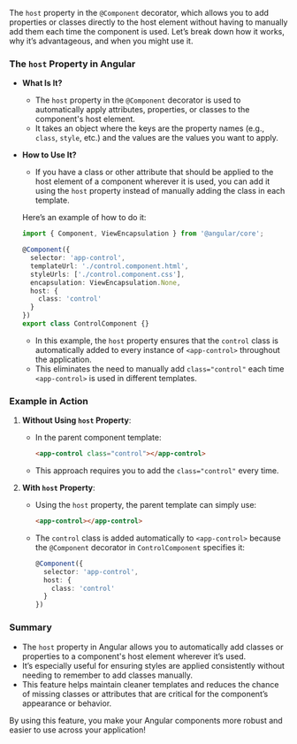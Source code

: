 The `host` property in the `@Component` decorator, which allows you to add properties or classes directly to the host element without having to manually add them each time the component is used. Let’s break down how it works, why it’s advantageous, and when you might use it.

### The `host` Property in Angular

- **What Is It?** 
  - The `host` property in the `@Component` decorator is used to automatically apply attributes, properties, or classes to the component's host element. 
  - It takes an object where the keys are the property names (e.g., `class`, `style`, etc.) and the values are the values you want to apply.

- **How to Use It?**
  - If you have a class or other attribute that should be applied to the host element of a component wherever it is used, you can add it using the `host` property instead of manually adding the class in each template.

  Here’s an example of how to do it:

  ```typescript
  import { Component, ViewEncapsulation } from '@angular/core';

  @Component({
    selector: 'app-control',
    templateUrl: './control.component.html',
    styleUrls: ['./control.component.css'],
    encapsulation: ViewEncapsulation.None,
    host: {
      class: 'control'
    }
  })
  export class ControlComponent {}
  ```

  - In this example, the `host` property ensures that the `control` class is automatically added to every instance of `<app-control>` throughout the application.
  - This eliminates the need to manually add `class="control"` each time `<app-control>` is used in different templates.
    
### Example in Action

1. **Without Using `host` Property**:
   - In the parent component template:
     ```html
     <app-control class="control"></app-control>
     ```
   - This approach requires you to add the `class="control"` every time.

2. **With `host` Property**:
   - Using the `host` property, the parent template can simply use:
     ```html
     <app-control></app-control>
     ```
   - The `control` class is added automatically to `<app-control>` because the `@Component` decorator in `ControlComponent` specifies it:
     ```typescript
     @Component({
       selector: 'app-control',
       host: {
         class: 'control'
       }
     })
     ```

### Summary

- The `host` property in Angular allows you to automatically add classes or properties to a component's host element wherever it’s used.
- It’s especially useful for ensuring styles are applied consistently without needing to remember to add classes manually.
- This feature helps maintain cleaner templates and reduces the chance of missing classes or attributes that are critical for the component’s appearance or behavior.

By using this feature, you make your Angular components more robust and easier to use across your application!
